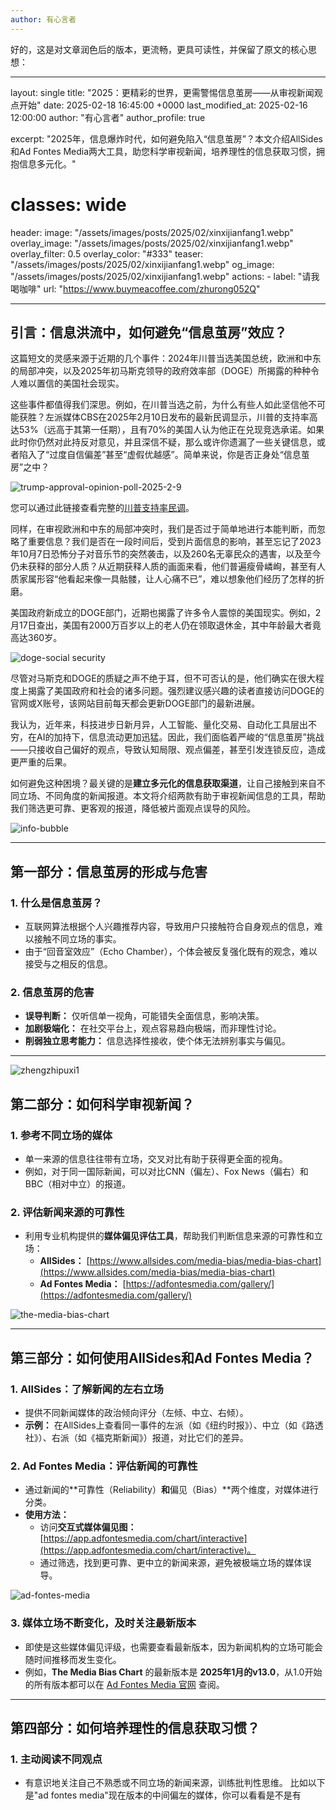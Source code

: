 ```yaml
---
author: 有心言者
---
```


好的，这是对文章润色后的版本，更流畅，更具可读性，并保留了原文的核心思想：

---

layout: single
title: "2025：更精彩的世界，更需警惕信息茧房——从审视新闻观点开始"
date: 2025-02-18 16:45:00 +0000
last_modified_at: 2025-02-16 12:00:00
author: "有心言者"
author_profile: true

excerpt: "2025年，信息爆炸时代，如何避免陷入“信息茧房”？本文介绍AllSides和Ad Fontes Media两大工具，助您科学审视新闻，培养理性的信息获取习惯，拥抱信息多元化。"

# classes: wide

header:
  image: "/assets/images/posts/2025/02/xinxijianfang1.webp"
  overlay_image: "/assets/images/posts/2025/02/xinxijianfang1.webp"
  overlay_filter: 0.5
  overlay_color: "#333"
  teaser: "/assets/images/posts/2025/02/xinxijianfang1.webp"
  og_image: "/assets/images/posts/2025/02/xinxijianfang1.webp"
  actions:
    - label: "请我喝咖啡"
      url: "https://www.buymeacoffee.com/zhurong052Q"

---

## **引言：信息洪流中，如何避免“信息茧房”效应？**

这篇短文的灵感来源于近期的几个事件：2024年川普当选美国总统，欧洲和中东的局部冲突，以及2025年初马斯克领导的政府效率部（DOGE）所揭露的种种令人难以置信的美国社会现实。

这些事件都值得我们深思。例如，在川普当选之前，为什么有些人如此坚信他不可能获胜？左派媒体CBS在2025年2月10日发布的最新民调显示，川普的支持率高达53%（远高于其第一任期），且有70%的美国人认为他正在兑现竞选承诺。如果此时你仍然对此持反对意见，并且深信不疑，那么或许你遗漏了一些关键信息，或者陷入了“过度自信偏差”甚至“虚假优越感”。简单来说，你是否正身处“信息茧房”之中？

![trump-approval-opinion-poll-2025-2-9](https://imagedelivery.net/WQEpklwOF67ACUS0Tgsufw/https://imagedelivery.net/WQEpklwOF67ACUS0Tgsufw/73db2e2e-eadd-492a-5a53-625704cf8800/public/public)

您可以通过此链接查看完整的[川普支持率民调](https://www.cbsnews.com/news/trump-approval-opinion-poll-2025-2-9/)。

同样，在审视欧洲和中东的局部冲突时，我们是否过于简单地进行本能判断，而忽略了重要信息？我们是否在一段时间后，受到片面信息的影响，甚至忘记了2023年10月7日恐怖分子对音乐节的突然袭击，以及260名无辜民众的遇害，以及至今仍未获释的部分人质？从近期获释人质的画面来看，他们普遍瘦骨嶙峋，甚至有人质家属形容“他看起来像一具骷髅，让人心痛不已”，难以想象他们经历了怎样的折磨。

美国政府新成立的DOGE部门，近期也揭露了许多令人震惊的美国现实。例如，2月17日查出，美国有2000万百岁以上的老人仍在领取退休金，其中年龄最大者竟高达360岁。

![doge-social security](https://imagedelivery.net/WQEpklwOF67ACUS0Tgsufw/https://imagedelivery.net/WQEpklwOF67ACUS0Tgsufw/01f14a2b-7e06-4031-b2fa-06f01ad80700/public/public)

尽管对马斯克和DOGE的质疑之声不绝于耳，但不可否认的是，他们确实在很大程度上揭露了美国政府和社会的诸多问题。强烈建议感兴趣的读者直接访问DOGE的官网或X账号，该网站目前每天都会更新DOGE部门的最新进展。

我认为，近年来，科技进步日新月异，人工智能、量化交易、自动化工具层出不穷，在AI的加持下，信息流动更加迅猛。因此，我们面临着严峻的“信息茧房”挑战——只接收自己偏好的观点，导致认知局限、观点偏差，甚至引发连锁反应，造成更严重的后果。

如何避免这种困境？最关键的是**建立多元化的信息获取渠道**，让自己接触到来自不同立场、不同角度的新闻报道。本文将介绍两款有助于审视新闻信息的工具，帮助我们筛选更可靠、更客观的报道，降低被片面观点误导的风险。

![info-bubble](https://imagedelivery.net/WQEpklwOF67ACUS0Tgsufw/https://imagedelivery.net/WQEpklwOF67ACUS0Tgsufw/5edc2151-1b5b-4760-646d-cc7e8876b700/public/public)
<!-- more -->

---

## **第一部分：信息茧房的形成与危害**

### **1. 什么是信息茧房？**

*   互联网算法根据个人兴趣推荐内容，导致用户只接触符合自身观点的信息，难以接触不同立场的事实。
*   由于“回音室效应”（Echo Chamber），个体会被反复强化既有的观念，难以接受与之相反的信息。

### **2. 信息茧房的危害**

*   **误导判断：** 仅听信单一视角，可能错失全面信息，影响决策。
*   **加剧极端化：** 在社交平台上，观点容易趋向极端，而非理性讨论。
*   **削弱独立思考能力：** 信息选择性接收，使个体无法辨别事实与偏见。

---

![zhengzhipuxi1](https://imagedelivery.net/WQEpklwOF67ACUS0Tgsufw/https://imagedelivery.net/WQEpklwOF67ACUS0Tgsufw/f44aca26-2b3e-43eb-edc3-2bd636b88b00/public/public)

## **第二部分：如何科学审视新闻？**

### **1. 参考不同立场的媒体**

*   单一来源的信息往往带有立场，交叉对比有助于获得更全面的视角。
*   例如，对于同一国际新闻，可以对比CNN（偏左）、Fox News（偏右）和BBC（相对中立）的报道。

### **2. 评估新闻来源的可靠性**

*   利用专业机构提供的**媒体偏见评估工具**，帮助我们判断信息来源的可靠性和立场：
    *   **AllSides：** [https://www.allsides.com/media-bias/media-bias-chart](https://www.allsides.com/media-bias/media-bias-chart)
    *   **Ad Fontes Media：** [https://adfontesmedia.com/gallery/](https://adfontesmedia.com/gallery/)

![the-media-bias-chart](https://imagedelivery.net/WQEpklwOF67ACUS0Tgsufw/https://imagedelivery.net/WQEpklwOF67ACUS0Tgsufw/9f1711f6-de23-479e-83a4-5fc5fa0e5800/public/public)

---

## **第三部分：如何使用AllSides和Ad Fontes Media？**

### **1. AllSides：了解新闻的左右立场**

*   提供不同新闻媒体的政治倾向评分（左倾、中立、右倾）。
*   **示例：** 在AllSides上查看同一事件的左派（如《纽约时报》）、中立（如《路透社》）、右派（如《福克斯新闻》）报道，对比它们的差异。

### **2. Ad Fontes Media：评估新闻的可靠性**

*   通过新闻的**可靠性（Reliability）**和**偏见（Bias）**两个维度，对媒体进行分类。
*   **使用方法：**
    *   访问**交互式媒体偏见图：** [https://app.adfontesmedia.com/chart/interactive](https://app.adfontesmedia.com/chart/interactive)。
    *   通过筛选，找到更可靠、更中立的新闻来源，避免被极端立场的媒体误导。

![ad-fontes-media](https://imagedelivery.net/WQEpklwOF67ACUS0Tgsufw/https://imagedelivery.net/WQEpklwOF67ACUS0Tgsufw/2bb2415e-5432-48aa-1ba0-d2fd37c33b00/public/public)

### **3. 媒体立场不断变化，及时关注最新版本**

*   即使是这些媒体偏见评级，也需要查看最新版本，因为新闻机构的立场可能会随时间推移而发生变化。
*   例如，**The Media Bias Chart** 的最新版本是 **2025年1月的v13.0**，从1.0开始的所有版本都可以在 [Ad Fontes Media 官网](https://adfontesmedia.com/gallery/) 查阅。

---

## **第四部分：如何培养理性的信息获取习惯？**

### **1. 主动阅读不同观点**

*   有意识地关注自己不熟悉或不同立场的新闻来源，训练批判性思维。
    比如以下是"ad fontes media"现在版本的中间偏左的媒体，你可以看看是不是有